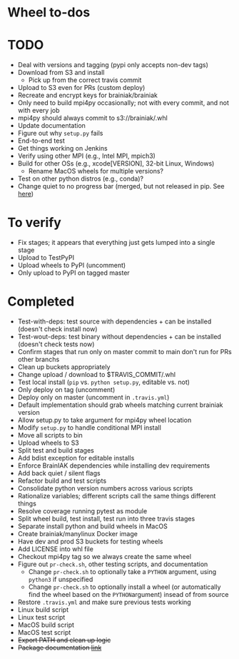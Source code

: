 # Wheel to-dos

# TODO
- Deal with versions and tagging (pypi only accepts non-dev tags)
- Download from S3 and install
   - Pick up from the correct travis commit
- Upload to S3 even for PRs (custom deploy)
- Recreate and encrypt keys for brainiak/brainiak
- Only need to build mpi4py occasionally; not with every commit, and not with every job
- mpi4py should always commit to s3://brainiak/.whl
- Update documentation
- Figure out why ```setup.py``` fails
- End-to-end test
- Get things working on Jenkins
- Verify using other MPI (e.g., Intel MPI, mpich3)
- Build for other OSs (e.g., xcode[VERSION], 32-bit Linux, Windows)
   - Rename MacOS wheels for multiple versions?
- Test on other python distros (e.g., conda)?
- Change quiet to no progress bar (merged, but not released in pip. See [here](https://github.com/pypa/pip/pull/4194/commits/0124945031e93236c2300eb45c2f962768be62d8))

# To verify
- Fix stages; it appears that everything just gets lumped into a single stage
- Upload to TestPyPI
- Upload wheels to PyPI (uncomment)
- Only upload to PyPI on tagged master

# Completed
- Test-with-deps: test source with dependencies + can be installed (doesn't check install now)
- Test-wout-deps: test binary without dependencies + can be installed (doesn't check tests now)
- Confirm stages that run only on master commit to main don't run for PRs other branchs
- Clean up buckets appropriately
- Change upload / download to $TRAVIS_COMMIT/.whl
- Test local install (```pip``` vs. ```python setup.py```, editable vs. not)
- Only deploy on tag (uncomment)
- Deploy only on master (uncomment in ```.travis.yml```)
- Default implementation should grab wheels matching current brainiak version
- Allow setup.py to take argument for mpi4py wheel location
- Modify ```setup.py``` to handle conditional MPI install
- Move all scripts to bin
- Upload wheels to S3
- Split test and build stages
- Add bdist exception for editable installs
- Enforce BrainIAK dependencies while installing dev requirements
- Add back quiet / silent flags
- Refactor build and test scripts
- Consolidate python version numbers across various scripts
- Rationalize variables; different scripts call the same things different things
- Resolve coverage running pytest as module
- Split wheel build, test install, test run into three travis stages
- Separate install python and build wheels in MacOS
- Create brainiak/manylinux Docker image
- Have dev and prod S3 buckets for testing wheels
- Add LICENSE into whl file
- Checkout mpi4py tag so we always create the same wheel
- Figure out ```pr-check.sh```, other testing scripts, and documentation
   - Change ```pr-check.sh``` to optionally take a ```PYTHON``` argument, using ```python3``` if unspecified
   - Change ```pr-check.sh``` to optionally install a wheel (or automatically find the wheel based on the ```PYTHON```argument) insead of from source
- Restore ```.travis.yml``` and make sure previous tests working
- Linux build script
- Linux test script
- MacOS build script
- MacOS test script
- ~~Export PATH and clean up logic~~
- ~~Package documentation [link](http://python-packaging.readthedocs.io/en/latest/non-code-files.html)~~
